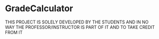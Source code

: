 # GradeCalculator

THIS PROJECT IS SOLELY DEVELOPED BY THE STUDENTS AND IN NO WAY THE PROFESSOR/INSTRUCTOR IS PART OF IT AND TO TAKE CREDIT FROM IT
